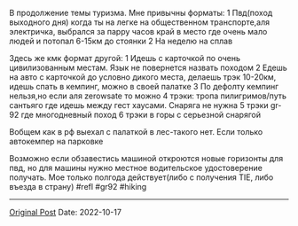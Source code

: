 В продолжение темы туризма. Мне привычны форматы:
1 Пвд(поход выходного дня) когда ты на легке на общественном транспорте,аля электричка, выбрался за парру часов край в место где очень мало людей и потопал 6-15км до стоянки 
2 На неделю на сплав

Здесь же кмк формат другой:
1 Идешь с карточкой по очень цивилизованным местам. Язык не повернется назвать походом
2 Едешь на авто с карточкой до условно дикого места, делаешь трэк 10-20км, идешь спать в кемпинг, можно в своей палатке
3 По дефолту кемпинг нельзя,но если аля zerowsate то можно
4 трэки: тропа пилигримов/путь сантьяго где идешь между гест хаусами. Снаряга не нужна
5 трэки gr-92 где многодневный поход 
6 трэки в горы с серьезной снарягой

Вобщем как в рф выехал с палаткой в лес-такого нет.  Если только автокемпер на парковке

Возможно если обзавестись машиной откроются новые горизонты для пвд, но для машины нужно местное водительское удостоверение получать. Мое только полгода действует(либо с получения TIE, либо въезда в страну) #refl #gr92 #hiking

---
[Original Post](https://t.me/lev2tarragona/461)
Date: 2022-10-17
